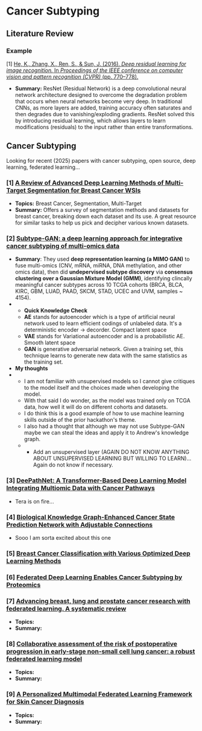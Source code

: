 # Cancer Subtyping

## Literature Review

### Example

[1]
[He, K., Zhang, X., Ren, S., & Sun, J. (2016). *Deep residual learning for image recognition.* In *Proceedings of the IEEE conference on computer vision and pattern recognition (CVPR)* (pp. 770–778).](https://doi.org/10.1109/CVPR.2016.90)

  - **Summary:** ResNet (Residual Network) is a deep convolutional neural network architecture designed to overcome the degradation problem that occurs when neural networks become very deep. In traditional CNNs, as more layers are added, training accuracy often saturates and then degrades due to vanishing/exploding gradients. ResNet solved this by introducing residual learning, which allows layers to learn modifications (residuals) to the input rather than entire transformations.

## Cancer Subtyping 

Looking for recent (2025) papers with cancer subtyping, open source, deep learning, federated learning...

### [1] [A Review of Advanced Deep Learning Methods of Multi-Target Segmentation for Breast Cancer WSIs](https://ieeexplore.ieee.org/stamp/stamp.jsp?arnumber=10979932)

- **Topics:** Breast Cancer, Segmentation, Multi-Target
- **Summary:** Offers a survey of segmentation methods and datasets for breast cancer, breaking down each dataset and its use. A great resource for similar tasks to help us pick and decipher various known datasets.

### [2] [Subtype-GAN: a deep learning approach for integrative cancer subtyping of multi-omics data](https://academic.oup.com/bioinformatics/article/37/16/2231/6143031)
- **Summary**: They used **deep representation learning (a MIMO GAN)** to fuse multi-omics (CNV, mRNA, miRNA, DNA methylation, and other omics data), then did **undepervised subtype discovery** via **consensus clustering over a Gaussian Mixture Model (GMM)**, identifying clincally meaningful cancer subtypes across 10 TCGA cohorts (BRCA, BLCA, KIRC, GBM, LUAD, PAAD, SKCM, STAD, UCEC and UVM, samples ~ 4154).
- - **Quick Knowledge Check**
  - **AE** stands for autoencoder which is a type of artificial neural network used to learn efficient codings of unlabeled data. It's a deterministic encoder -> decorder. Compact latent space
  - **VAE** stands for Variational autoencoder and is a probabilistic AE. Smooth latent space
  - **GAN** is generative adversarial network. Given a training set, this technique learns to generate new data with the same statistics as the training set. 
- **My thoughts**
- - I am not familiar with unsupervised models so I cannot give critiques to the model itself and the choices made when developing the model.
  - With that said I do wonder, as the model was trained only on TCGA data, how well it will do on different cohorts and datasets.
  - I do think this is a good example of how to use machine learning skills outside of the prior hackathon's theme. 
  - I also had a thought that although we may not use Subtype-GAN maybe we can steal the ideas and apply it to Andrew's knowledge graph.
  - - Add an unsupervised layer (AGAIN DO NOT KNOW ANYTHING ABOUT UNSUPERVISED LEARNING BUT WILLING TO LEARN)... Again do not know if necessary. 

### [3] [DeePathNet: A Transformer-Based Deep Learning Model Integrating Multiomic Data with Cancer Pathways](https://pubmed.ncbi.nlm.nih.gov/39530738/)
- Tera is on fire...

### [4] [Biological Knowledge Graph-Enhanced Cancer State Prediction Network with Adjustable Connections](https://academic.oup.com/bioinformatics/article/39/9/btad570/7273783)
- Sooo I am sorta excited about this one
  
### [5] [Breast Cancer Classification with Various Optimized Deep Learning Methods](https://pmc.ncbi.nlm.nih.gov/articles/PMC12293705/#sec1-diagnostics-15-01751)

### [6] [Federated Deep Learning Enables Cancer Subtyping by Proteomics](https://pubmed.ncbi.nlm.nih.gov/40488620/)


### [7] [Advancing breast, lung and prostate cancer research with federated learning. A systematic review](https://www.nature.com/articles/s41746-025-01591-5)

- **Topics:**
- **Summary:**

### [8] [Collaborative assessment of the risk of postoperative progression in early-stage non-small cell lung cancer: a robust federated learning model](https://cancerimagingjournal.biomedcentral.com/articles/10.1186/s40644-025-00911-y)

- **Topics:**
- **Summary:** 

### [9] [A Personalized Multimodal Federated Learning Framework for Skin Cancer Diagnosis](https://www.mdpi.com/2079-9292/14/14/2880)

- **Topics:**
- **Summary:** 
